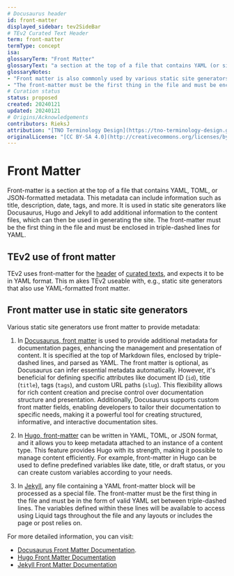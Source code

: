 ```yaml
---
# Docusaurus header
id: front-matter
displayed_sidebar: tev2SideBar
# TEv2 Curated Text Header
term: front-matter
termType: concept
isa:
glossaryTerm: "Front Matter"
glossaryText: "a section at the top of a file that contains YAML (or similarly formatted) metadata, such as title, description, tags, and more."
glossaryNotes:
- "Front matter is also commonly used by various static site generators (not just by [TEv2](@))."
- "The front-matter must be the first thing in the file and must be enclosed in triple-dashed lines for YAML."
# Curation status
status: proposed
created: 20240121
updated: 20240121
# Origins/Acknowledgements
contributors: RieksJ
attribution: "[TNO Terminology Design](https://tno-terminology-design.github.io/tev2-specifications/docs)"
originalLicense: "[CC BY-SA 4.0](http://creativecommons.org/licenses/by-sa/4.0/?ref=chooser-v1)"
---
```


# Front Matter

Front-matter is a section at the top of a file that contains YAML, TOML, or JSON-formatted metadata. This metadata can include information such as title, description, date, tags, and more. It is used in static site generators like Docusaurus, Hugo and Jekyll to add additional information to the content files, which can then be used in generating the site. The front-matter must be the first thing in the file and must be enclosed in triple-dashed lines for YAML.

## TEv2 use of front matter

TEv2 uses front-matter for the [header](@) of [curated texts](@), and expects it to be in YAML format. This m akes TEv2 useable with, e.g., static site generators that also use YAML-formatted front matter.

## Front matter use in static site generators

Various static site generators use front matter to provide metadata:

1. In [Docusaurus, front matter](https://docusaurus.io/docs/create-a-doc) is used to provide additional metadata for documentation pages, enhancing the management and presentation of content. It is specified at the top of Markdown files, enclosed by triple-dashed lines, and parsed as YAML. The front matter is optional, as Docusaurus can infer essential metadata automatically. However, it's beneficial for defining specific attributes like document ID (`id`), title (`title`), tags (`tags`), and custom URL paths (`slug`). This flexibility allows for rich content creation and precise control over documentation structure and presentation. Additionally, Docusaurus supports custom front matter fields, enabling developers to tailor their documentation to specific needs, making it a powerful tool for creating structured, informative, and interactive documentation sites.

2. In [Hugo, front-matter](https://gohugo.io/content-management/front-matter/) can be written in YAML, TOML, or JSON format, and it allows you to keep metadata attached to an instance of a content type. This feature provides Hugo with its strength, making it possible to manage content efficiently. For example, front-matter in Hugo can be used to define predefined variables like date, title, or draft status, or you can create custom variables according to your needs.

3. In [Jekyll](https://jekyllrb.com/docs/front-matter/), any file containing a YAML front-matter block will be processed as a special file. The front-matter must be the first thing in the file and must be in the form of valid YAML set between triple-dashed lines. The variables defined within these lines will be available to access using Liquid tags throughout the file and any layouts or includes the page or post relies on.

For more detailed information, you can visit:
- [Docusaurus Front Matter Documentation](https://docusaurus.io/docs/create-a-doc).
- [Hugo Front Matter Documentation](https://gohugo.io/content-management/front-matter/)
- [Jekyll Front Matter Documentation](https://jekyllrb.com/docs/front-matter/)
